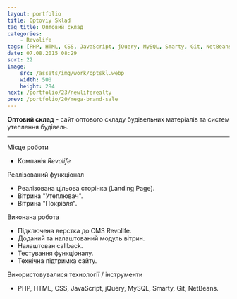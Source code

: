 ```yaml
---
layout: portfolio
title: Optoviy Sklad
tag_title: Оптовий склад
categories:
    - Revolife
tags: [PHP, HTML, CSS, JavaScript, jQuery, MySQL, Smarty, Git, NetBeans]
date: 07.08.2015 08:29
sort: 22
image: 
    src: /assets/img/work/optskl.webp 
    width: 500
    height: 284
next: /portfolio/23/newliferealty
prev: /portfolio/20/mega-brand-sale
---
```


**Оптовий склад** - сайт оптового складу будівельних матеріалів та систем утеплення будівель.

---

Місце роботи

* Компанія _Revolife_

Реалізований функціонал

* Реалізована цільова сторінка (Landing Page).
* Вітрина "Утеплювач".
* Вітрина "Покрівля".

Виконана робота

* Підключена верстка до CMS Revolife.
* Доданий та налаштований модуль вітрин.
* Налаштован сallback.
* Тестування функціоналу.
* Технічна підтримка сайту.

Використовувалися технології / інструменти

* PHP, HTML, CSS, JavaScript, jQuery, MySQL, Smarty, Git, NetBeans.

